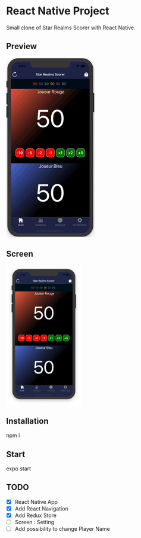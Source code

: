 # React Native Project

Small clone of Star Realms Scorer with React Native.

## Preview

![](./assets/preview.gif)

## Screen

<div style="display:flex; margin:auto">

<img src="./assets/preview.png" width="40%" height="40%" title="wide-screen">

</div>

## Installation

npm i

## Start

expo start

## TODO

- [x] React Native App
- [x] Add React Navigation
- [x] Add Redux Store
- [ ] Screen : Setting
- [ ] Add possibility to change Player Name
